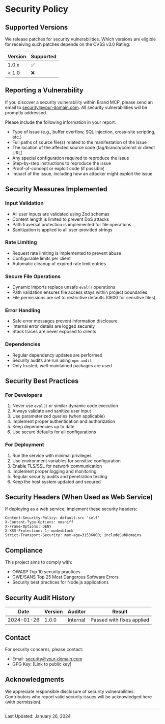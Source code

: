 # Security Policy

## Supported Versions

We release patches for security vulnerabilities. Which versions are eligible for receiving such patches depends on the CVSS v3.0 Rating:

| Version | Supported          |
| ------- | ------------------ |
| 1.0.x   | :white_check_mark: |
| < 1.0   | :x:                |

## Reporting a Vulnerability

If you discover a security vulnerability within Brand MCP, please send an email to security@your-domain.com. All security vulnerabilities will be promptly addressed.

Please include the following information in your report:
- Type of issue (e.g., buffer overflow, SQL injection, cross-site scripting, etc.)
- Full paths of source file(s) related to the manifestation of the issue
- The location of the affected source code (tag/branch/commit or direct URL)
- Any special configuration required to reproduce the issue
- Step-by-step instructions to reproduce the issue
- Proof-of-concept or exploit code (if possible)
- Impact of the issue, including how an attacker might exploit the issue

## Security Measures Implemented

### Input Validation
- All user inputs are validated using Zod schemas
- Content length is limited to prevent DoS attacks
- Path traversal protection is implemented for file operations
- Sanitization is applied to all user-provided strings

### Rate Limiting
- Request rate limiting is implemented to prevent abuse
- Configurable limits per client
- Automatic cleanup of expired rate limit entries

### Secure File Operations
- Dynamic imports replace unsafe `eval()` operations
- Path validation ensures file access stays within project boundaries
- File permissions are set to restrictive defaults (0600 for sensitive files)

### Error Handling
- Safe error messages prevent information disclosure
- Internal error details are logged securely
- Stack traces are never exposed to clients

### Dependencies
- Regular dependency updates are performed
- Security audits are run using `npm audit`
- Only trusted, well-maintained packages are used

## Security Best Practices

### For Developers
1. Never use `eval()` or similar dynamic code execution
2. Always validate and sanitize user input
3. Use parameterized queries (when applicable)
4. Implement proper authentication and authorization
5. Keep dependencies up to date
6. Use secure defaults for all configurations

### For Deployment
1. Run the service with minimal privileges
2. Use environment variables for sensitive configuration
3. Enable TLS/SSL for network communication
4. Implement proper logging and monitoring
5. Regular security audits and penetration testing
6. Keep the host system updated and secured

## Security Headers (When Used as Web Service)

If deploying as a web service, implement these security headers:
```
Content-Security-Policy: default-src 'self'
X-Content-Type-Options: nosniff
X-Frame-Options: DENY
X-XSS-Protection: 1; mode=block
Strict-Transport-Security: max-age=31536000; includeSubDomains
```

## Compliance

This project aims to comply with:
- OWASP Top 10 security practices
- CWE/SANS Top 25 Most Dangerous Software Errors
- Security best practices for Node.js applications

## Security Audit History

| Date | Version | Auditor | Result |
|------|---------|---------|--------|
| 2024-01-26 | 1.0.0 | Internal | Passed with fixes applied |

## Contact

For security concerns, please contact:
- Email: security@your-domain.com
- GPG Key: [Link to public key]

## Acknowledgments

We appreciate responsible disclosure of security vulnerabilities. Contributors who report valid security issues will be acknowledged here (with permission).

---

Last Updated: January 26, 2024